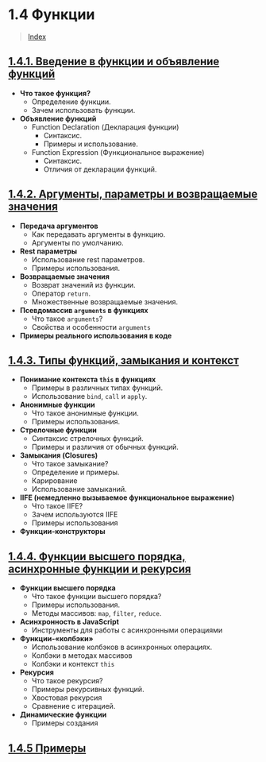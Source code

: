 # **1.4 Функции**

> [Index](./0%20Index.md)

## [1.4.1. Введение в функции и объявление функций](./1.4.1%20Введение%20в%20функции%20и%20объявление%20функций.md)

-   **Что такое функция?**
    -   Определение функции.
    -   Зачем использовать функции.
-   **Объявление функций**
    -   Function Declaration (Декларация функции)
        -   Синтаксис.
        -   Примеры и использование.
    -   Function Expression (Функциональное выражение)
        -   Синтаксис.
        -   Отличия от декларации функций.

## [1.4.2. Аргументы, параметры и возвращаемые значения](./1.4.2%20Аргументы,%20параметры%20и%20возвращаемые%20значения.md)

-   **Передача аргументов**
    -   Как передавать аргументы в функцию.
    -   Аргументы по умолчанию.
-   **Rest параметры**
    -   Использование rest параметров.
    -   Примеры использования.
-   **Возвращаемые значения**
    -   Возврат значений из функции.
    -   Оператор `return`.
    -   Множественные возвращаемые значения.
-   **Псевдомассив `arguments` в функциях**
    -   Что такое `arguments`?
    -   Свойства и особенности `arguments`
-   **Примеры реального использования в коде**

## [1.4.3. Типы функций, замыкания и контекст](./1.4.3%20Типы%20функций,%20замыкания%20и%20контекст.md)

-   **Понимание контекста `this` в функциях**
    -   Примеры в различных типах функций.
    -   Использование `bind`, `call` и `apply`.
-   **Анонимные функции**
    -   Что такое анонимные функции.
    -   Примеры использования.
-   **Стрелочные функции**
    -   Синтаксис стрелочных функций.
    -   Примеры и различия от обычных функций.
-   **Замыкания (Closures)**
    -   Что такое замыкание?
    -   Определение и примеры.
    -   Карирование
    -   Использование замыканий.
-   **IIFE (немедленно вызываемое функциональное выражение)**
    -   Что такое IIFE?
    -   Зачем используются IIFE
    -   Примеры использования
-   **Функции-конструкторы**

## [1.4.4. Функции высшего порядка, асинхронные функции и рекурсия](./1.4.4%20Функции%20высшего%20порядка,%20асинхронные%20функции%20и%20рекурсия.md)

-   **Функции высшего порядка**
    -   Что такое функции высшего порядка?
    -   Примеры использования.
    -   Методы массивов: `map`, `filter`, `reduce`.
-   **Асинхронность в JavaScript**
    -   Инструменты для работы с асинхронными операциями
-   **Функции-«колбэки»**
    -   Использование колбэков в асинхронных операциях.
    -   Колбэки в методах массивов
    -   Колбэки и контекст `this`
-   **Рекурсия**
    -   Что такое рекурсия?
    -   Примеры рекурсивных функций.
    -   Хвостовая рекурсия
    -   Сравнение с итерацией.
-   **Динамические функции**
    -   Примеры создания

## [1.4.5 Примеры](./1.4.5%20Примеры.md)
